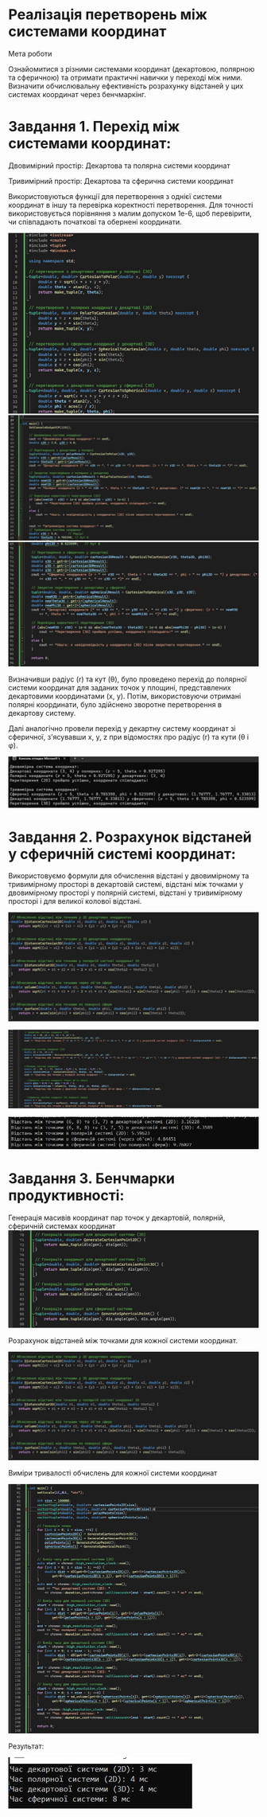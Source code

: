 # Реалізація перетворень між системами координат

Мета роботи

Ознайомитися з різними системами координат (декартовою, полярною та сферичною) та отримати практичні навички у переході між ними. Визначити обчислювальну ефективність розрахунку відстаней у цих системах координат через бенчмаркінг.


<h1>Завдання 1.	Перехід між системами координат:</h1>

Двовимірний простір: Декартова та полярна системи координат

Тривимірний простір: Декартова та сферична системи координат

Використовуються функції для перетворення з однієї системи координат в іншу та перевірка коректності перетворення.
Для точності використовується порівняння з малим допуском 1e-6, щоб перевірити, чи співпадають початкові та обернені координати.

![01](scr/01.jpg)
![02](scr/02.jpg)
![03](scr/03.jpg)

Визначивши радіус (r) та кут (θ), було проведено перехід до полярної системи координат для заданих точок у площині, представлених декартовими координатами (x, y). Потім, використовуючи отримані полярні координати, було здійснено зворотне перетворення в декартову систему.

Далі аналогічно провели перехід у декартну систему координат зі сферичної, з'ясувавши x, y, z при відомостях про радіус (r) та кути (θ і φ).

![04](scr/04.jpg)

<h1>Завдання 2. Розрахунок відстаней у сферичній системі координат:</h1>

Використовуємо формули для обчислення відстані у двовимірному та тривимірному просторі в декартовій системі, відстані між точками у двовимірному просторі у полярній системі, відстані у тривимірному просторі і для великої колової відстані.

![05](scr/05.jpg)

![06](scr/06.jpg)

![07](scr/07.jpg)

<h1>Завдання 3. Бенчмарки продуктивності:</h1>

Генерація масивів координат пар точок у декартовій, полярній, сферичній системах координат
![08](scr/08.jpg)

Розрахунок відстаней між точками для кожної системи координат.

![05](scr/05.jpg)

Виміри тривалості обчислень для кожної системи координат

![09](scr/09.jpg)

Результат:

![10](scr/10.jpg)




